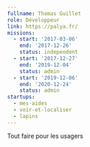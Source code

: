 ```yaml
---
fullname: Thomas Guillet
role: Développeur
link: https://palya.fr/
missions:
  - start: '2017-03-06'
    end: '2017-12-26'
    status: independent
  - start: '2017-12-27'
    end: '2019-12-04'
    status: admin
  - start: '2019-12-06'
    end: '2020-12-24'
    status: admin
startups:
  - mes-aides
  - voir-et-localiser
  - lapins
---
```

Tout faire pour les usagers
